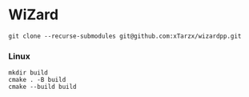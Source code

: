 # WiZard

    git clone --recurse-submodules git@github.com:xTarzx/wizardpp.git

### Linux

    mkdir build
    cmake . -B build
    cmake --build build
